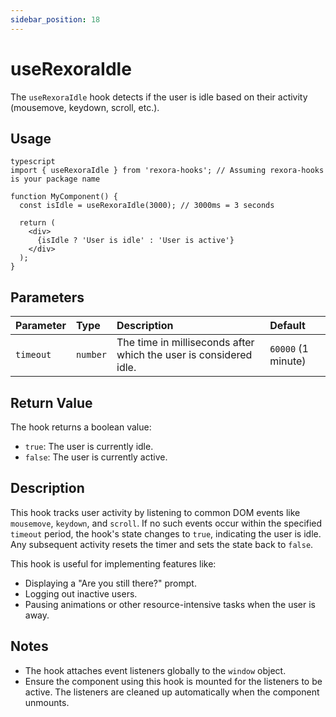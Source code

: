 ```yaml
---
sidebar_position: 18
---
```


# useRexoraIdle

The `useRexoraIdle` hook detects if the user is idle based on their activity (mousemove, keydown, scroll, etc.).

## Usage
```
typescript
import { useRexoraIdle } from 'rexora-hooks'; // Assuming rexora-hooks is your package name

function MyComponent() {
  const isIdle = useRexoraIdle(3000); // 3000ms = 3 seconds

  return (
    <div>
      {isIdle ? 'User is idle' : 'User is active'}
    </div>
  );
}
```
## Parameters

| Parameter | Type     | Description                                 | Default |
| :-------- | :------- | :------------------------------------------ | :------ |
| `timeout` | `number` | The time in milliseconds after which the user is considered idle. | `60000` (1 minute) |

## Return Value

The hook returns a boolean value:

*   `true`: The user is currently idle.
*   `false`: The user is currently active.

## Description

This hook tracks user activity by listening to common DOM events like `mousemove`, `keydown`, and `scroll`. If no such events occur within the specified `timeout` period, the hook's state changes to `true`, indicating the user is idle. Any subsequent activity resets the timer and sets the state back to `false`.

This hook is useful for implementing features like:

*   Displaying a "Are you still there?" prompt.
*   Logging out inactive users.
*   Pausing animations or other resource-intensive tasks when the user is away.

## Notes

*   The hook attaches event listeners globally to the `window` object.
*   Ensure the component using this hook is mounted for the listeners to be active. The listeners are cleaned up automatically when the component unmounts.